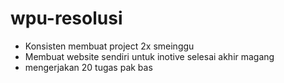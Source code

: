 # wpu-resolusi
- Konsisten membuat project 2x smeinggu
- Membuat website sendiri untuk inotive selesai akhir magang
- mengerjakan 20 tugas pak bas
